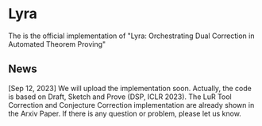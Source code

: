 # Lyra
The is the official implementation of "Lyra: Orchestrating Dual Correction in Automated Theorem Proving"

## News
[Sep 12, 2023] We will upload the implementation soon. Actually, the code is based on Draft, Sketch and Prove (DSP, ICLR 2023). The LuR Tool Correction and Conjecture Correction implementation are already shown in the Arxiv Paper. If there is any question or problem, please let us know.
